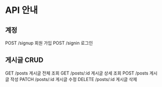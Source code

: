 # API 안내

## 계정
POST /signup 회원 가입
POST /signin 로그인

## 게시글 CRUD
GET /posts 게시글 전체 조회
GET /posts/:id 게시글 상세 조회
POST /posts 게시글 작성
PATCH /posts/:id 게시글 수정
DELETE /posts/:id 게시글 삭제
